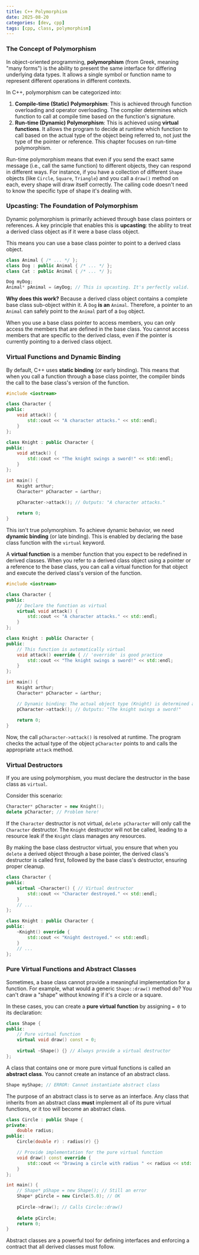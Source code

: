 ```yaml
---
title: C++ Polymorphism
date: 2025-08-20
categories: [dev, cpp]
tags: [cpp, class, polymorphism]
---
```


### The Concept of Polymorphism

In object-oriented programming, **polymorphism** (from Greek, meaning "many forms") is the ability to present the same interface for differing underlying data types. It allows a single symbol or function name to represent different operations in different contexts.

In C++, polymorphism can be categorized into:
1.  **Compile-time (Static) Polymorphism**: This is achieved through function overloading and operator overloading. The compiler determines which function to call at compile time based on the function's signature.
2.  **Run-time (Dynamic) Polymorphism**: This is achieved using **virtual functions**. It allows the program to decide at runtime which function to call based on the actual type of the object being referred to, not just the type of the pointer or reference. This chapter focuses on run-time polymorphism.

Run-time polymorphism means that even if you send the exact same message (i.e., call the same function) to different objects, they can respond in different ways. For instance, if you have a collection of different `Shape` objects (like `Circle`, `Square`, `Triangle`) and you call a `draw()` method on each, every shape will draw itself correctly. The calling code doesn't need to know the specific type of shape it's dealing with.

### Upcasting: The Foundation of Polymorphism

Dynamic polymorphism is primarily achieved through base class pointers or references. A key principle that enables this is **upcasting**: the ability to treat a derived class object as if it were a base class object.

This means you can use a base class pointer to point to a derived class object.

```cpp
class Animal { /* ... */ };
class Dog : public Animal { /* ... */ };
class Cat : public Animal { /* ... */ };

Dog myDog;
Animal* pAnimal = &myDog; // This is upcasting. It's perfectly valid.
```

**Why does this work?** Because a derived class object contains a complete base class sub-object within it. A `Dog` **is an** `Animal`. Therefore, a pointer to an `Animal` can safely point to the `Animal` part of a `Dog` object.

When you use a base class pointer to access members, you can only access the members that are defined in the base class. You cannot access members that are specific to the derived class, even if the pointer is currently pointing to a derived class object.

### Virtual Functions and Dynamic Binding

By default, C++ uses **static binding** (or early binding). This means that when you call a function through a base class pointer, the compiler binds the call to the base class's version of the function.

```cpp
#include <iostream>

class Character {
public:
    void attack() {
        std::cout << "A character attacks." << std::endl;
    }
};

class Knight : public Character {
public:
    void attack() {
        std::cout << "The knight swings a sword!" << std::endl;
    }
};

int main() {
    Knight arthur;
    Character* pCharacter = &arthur;

    pCharacter->attack(); // Outputs: "A character attacks."
    
    return 0;
}
```
This isn't true polymorphism. To achieve dynamic behavior, we need **dynamic binding** (or late binding). This is enabled by declaring the base class function with the `virtual` keyword.

A **virtual function** is a member function that you expect to be redefined in derived classes. When you refer to a derived class object using a pointer or a reference to the base class, you can call a virtual function for that object and execute the derived class's version of the function.

```cpp
#include <iostream>

class Character {
public:
    // Declare the function as virtual
    virtual void attack() {
        std::cout << "A character attacks." << std::endl;
    }
};

class Knight : public Character {
public:
    // This function is automatically virtual
    void attack() override { // 'override' is good practice
        std::cout << "The knight swings a sword!" << std::endl;
    }
};

int main() {
    Knight arthur;
    Character* pCharacter = &arthur;

    // Dynamic binding: The actual object type (Knight) is determined at runtime
    pCharacter->attack(); // Outputs: "The knight swings a sword!"
    
    return 0;
}
```
Now, the call `pCharacter->attack()` is resolved at runtime. The program checks the actual type of the object `pCharacter` points to and calls the appropriate `attack` method.

### Virtual Destructors

If you are using polymorphism, you must declare the destructor in the base class as `virtual`.

Consider this scenario:
```cpp
Character* pCharacter = new Knight();
delete pCharacter; // Problem here!
```
If the `Character` destructor is not virtual, `delete pCharacter` will only call the `Character` destructor. The `Knight` destructor will not be called, leading to a resource leak if the `Knight` class manages any resources.

By making the base class destructor virtual, you ensure that when you `delete` a derived object through a base pointer, the derived class's destructor is called first, followed by the base class's destructor, ensuring proper cleanup.

```cpp
class Character {
public:
    virtual ~Character() { // Virtual destructor
        std::cout << "Character destroyed." << std::endl;
    }
    // ...
};

class Knight : public Character {
public:
    ~Knight() override {
        std::cout << "Knight destroyed." << std::endl;
    }
    // ...
};
```

### Pure Virtual Functions and Abstract Classes

Sometimes, a base class cannot provide a meaningful implementation for a function. For example, what would a generic `Shape::draw()` method do? You can't draw a "shape" without knowing if it's a circle or a square.

In these cases, you can create a **pure virtual function** by assigning `= 0` to its declaration:

```cpp
class Shape {
public:
    // Pure virtual function
    virtual void draw() const = 0;
    
    virtual ~Shape() {} // Always provide a virtual destructor
};
```
A class that contains one or more pure virtual functions is called an **abstract class**. You cannot create an instance of an abstract class.

```cpp
Shape myShape; // ERROR: Cannot instantiate abstract class
```

The purpose of an abstract class is to serve as an interface. Any class that inherits from an abstract class **must** implement all of its pure virtual functions, or it too will become an abstract class.

```cpp
class Circle : public Shape {
private:
    double radius;
public:
    Circle(double r) : radius(r) {}

    // Provide implementation for the pure virtual function
    void draw() const override {
        std::cout << "Drawing a circle with radius " << radius << std::endl;
    }
};

int main() {
    // Shape* pShape = new Shape(); // Still an error
    Shape* pCircle = new Circle(5.0); // OK
    
    pCircle->draw(); // Calls Circle::draw()
    
    delete pCircle;
    return 0;
}
```
Abstract classes are a powerful tool for defining interfaces and enforcing a contract that all derived classes must follow.
